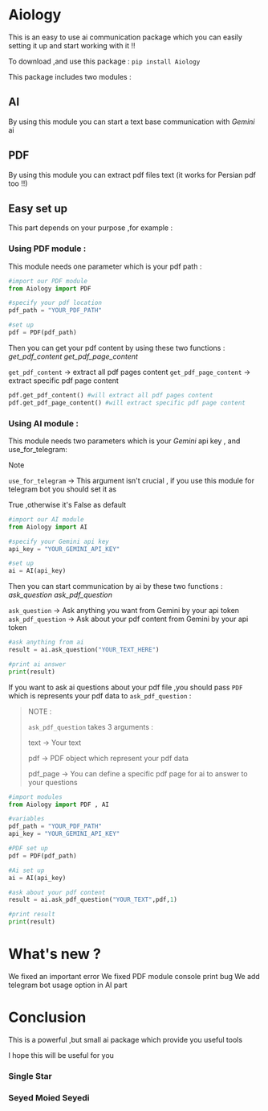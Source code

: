 # Aiology
This is an easy to use ai communication package which you can easily setting it up and start working with it !!

To download ,and use this package : `pip install Aiology`

This package includes two modules :


## AI
By using this module you can start a text base communication with *Gemini* ai


## PDF
By using this module you can extract pdf files text (it works for Persian pdf too !!)


## Easy set up
This part depends on your purpose ,for example :

### Using PDF module :
This module needs one parameter which is your pdf path :

```Python
#import our PDF module
from Aiology import PDF

#specify your pdf location
pdf_path = "YOUR_PDF_PATH"

#set up
pdf = PDF(pdf_path)
```

Then you can get your pdf content by using these two functions :
*get_pdf_content*
*get_pdf_page_content*

`get_pdf_content` -> extract all pdf pages content
`get_pdf_page_content` -> extract specific pdf page content

```Python
pdf.get_pdf_content() #will extract all pdf pages content
pdf.get_pdf_page_content() #will extract specific pdf page content
```

### Using AI module :
This module needs two parameters which is your *Gemini* api key , and use_for_telegram:

> [!NOTE]
>
>`use_for_telegram` -> This argument isn't crucial , if you use this module for telegram bot you should set it as
>
>True ,otherwise it's False as default 

```Python
#import our AI module
from Aiology import AI

#specify your Gemini api key
api_key = "YOUR_GEMINI_API_KEY"

#set up
ai = AI(api_key)
```

Then you can start communication by ai by these two functions :
*ask_question*
*ask_pdf_question*

`ask_question` -> Ask anything you want from Gemini by your api token
`ask_pdf_question` -> Ask about your pdf content from Gemini by your api token

```Python
#ask anything from ai
result = ai.ask_question("YOUR_TEXT_HERE")

#print ai answer
print(result)
```

If you want to ask ai questions about your pdf file ,you should pass `PDF` which is represents your pdf data to `ask_pdf_question` :

> NOTE :
>
> `ask_pdf_question` takes 3 arguments :
>
> text -> Your text
>
> pdf -> PDF object which represent your pdf data
>
> pdf_page -> You can define a specific pdf page for ai to answer to your questions

```Python
#import modules
from Aiology import PDF , AI

#variables
pdf_path = "YOUR_PDF_PATH"
api_key = "YOUR_GEMINI_API_KEY"

#PDF set up
pdf = PDF(pdf_path)

#Ai set up
ai = AI(api_key)

#ask about your pdf content
result = ai.ask_pdf_question("YOUR_TEXT",pdf,1)

#print result
print(result)
```

# What's new ?
We fixed an important error
We fixed PDF module console print bug
We add telegram bot usage option in AI part

# Conclusion
This is a powerful ,but small ai package which provide you useful tools

I hope this will be useful for you

### Single Star
### Seyed Moied Seyedi 